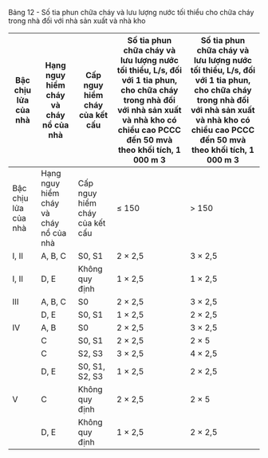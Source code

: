 Bảng 12 - Số tia phun chữa cháy và lưu lượng nước tối thiểu cho chữa cháy trong nhà đối với nhà sản xuất và nhà kho

| Bậc chịu lửa của nhà   | Hạng nguy hiểm cháy và cháy nổ của nhà   | Cấp nguy hiểm cháy của kết cấu   | Số tia phun chữa cháy và lưu lượng nước tối thiểu, L/s, đối với 1 tia phun, cho chữa cháy trong nhà đối với nhà sản xuất và nhà kho có chiều cao PCCC đến 50 mvà theo khối tích, 1 000 m 3   | Số tia phun chữa cháy và lưu lượng nước tối thiểu, L/s, đối với 1 tia phun, cho chữa cháy trong nhà đối với nhà sản xuất và nhà kho có chiều cao PCCC đến 50 mvà theo khối tích, 1 000 m 3   |
|------------------------|------------------------------------------|----------------------------------|----------------------------------------------------------------------------------------------------------------------------------------------------------------------------------------------|----------------------------------------------------------------------------------------------------------------------------------------------------------------------------------------------|
| Bậc chịu lửa của nhà   | Hạng nguy hiểm cháy và cháy nổ của nhà   | Cấp nguy hiểm cháy của kết cấu   | ≤ 150                                                                                                                                                                                        | > 150                                                                                                                                                                                        |
| I, II                  | A, B, C                                  | S0, S1                           | 2 × 2,5                                                                                                                                                                                      | 3 × 2,5                                                                                                                                                                                      |
| I, II                  | D, E                                     | Không quy định                   | 1 × 2,5                                                                                                                                                                                      | 1 × 2,5                                                                                                                                                                                      |
| III   | A, B, C   | S0             | 2 × 2,5   | 3 × 2,5   |
|       | D, E      | S0, S1         | 1 × 2,5   | 2 × 2,5   |
| IV    | A, B      | S0             | 2 × 2,5   | 3 × 2,5   |
|       | C         | S0, S1         | 2 × 2,5   | 2 × 5     |
|       | C         | S2, S3         | 3 × 2,5   | 4 × 2,5   |
|       | D, E      | S0, S1, S2, S3 | 1 × 2,5   | 2 × 2,5   |
| V     | C         | Không quy định | 2 × 2,5   | 2 × 5     |
|       | D, E      | Không quy định | 1 × 2,5   | 2 × 2,5   |